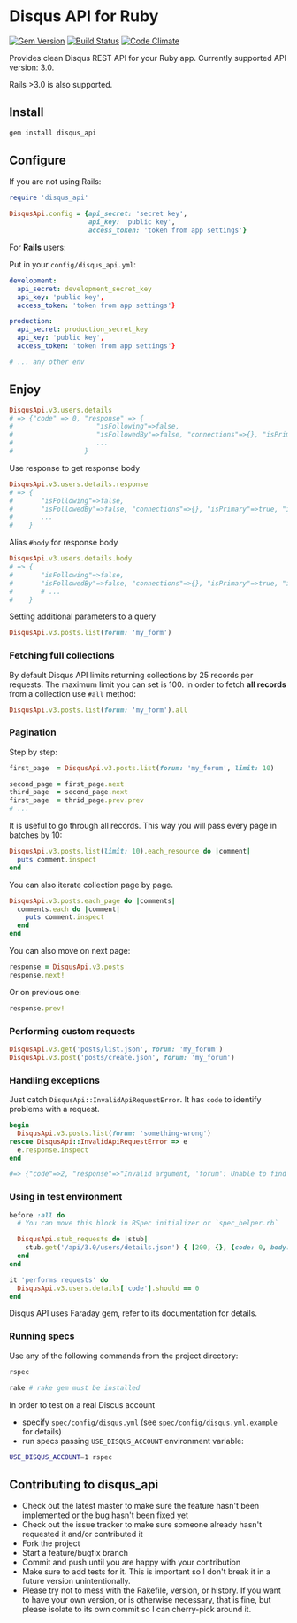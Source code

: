 # Disqus API for Ruby
[![Gem Version](https://badge.fury.io/rb/disqus_api.png)](http://badge.fury.io/rb/disqus_api)
[![Build Status](https://travis-ci.org/toptal/disqus_api.png?branch=master)](https://travis-ci.org/toptal/disqus_api)
[![Code Climate](https://codeclimate.com/repos/52ab1c4c7e00a455db041687/badges/69e7a7201240be64f8de/gpa.png)](https://codeclimate.com/repos/52ab1c4c7e00a455db041687/feed)

Provides clean Disqus REST API for your Ruby app. Currently supported API version: 3.0.

Rails >3.0 is also supported.

## Install

```bash
gem install disqus_api
```

## Configure

If you are not using Rails:

```ruby
require 'disqus_api'

DisqusApi.config = {api_secret: 'secret key',
                    api_key: 'public key',
                    access_token: 'token from app settings'}
```

For **Rails** users:

Put in your `config/disqus_api.yml`:

```yaml
development:
  api_secret: development_secret_key
  api_key: 'public key',
  access_token: 'token from app settings'}

production:
  api_secret: production_secret_key
  api_key: 'public key',
  access_token: 'token from app settings'}

# ... any other env
```

## Enjoy

```ruby
DisqusApi.v3.users.details
# => {"code" => 0, "response" => {
#                     "isFollowing"=>false,
#                     "isFollowedBy"=>false, "connections"=>{}, "isPrimary"=>true, "id"=>"84792962"
#                     ...
#                  }
```

Use response to get response body

```ruby
DisqusApi.v3.users.details.response
# => {
#       "isFollowing"=>false,
#       "isFollowedBy"=>false, "connections"=>{}, "isPrimary"=>true, "id"=>"84792962"
#       ...
#    }
```

Alias `#body` for response body

```ruby
DisqusApi.v3.users.details.body
# => {
#       "isFollowing"=>false,
#       "isFollowedBy"=>false, "connections"=>{}, "isPrimary"=>true, "id"=>"84792962"
#       # ...
#    }
```

Setting additional parameters to a query

```ruby
DisqusApi.v3.posts.list(forum: 'my_form')
```

### Fetching full collections

By default Disqus API limits returning collections by 25 records per requests. The maximum limit you can set is 100.
In order to fetch **all records** from a collection use `#all` method:

```ruby
DisqusApi.v3.posts.list(forum: 'my_form').all
```

### Pagination

Step by step:

```ruby
first_page  = DisqusApi.v3.posts.list(forum: 'my_forum', limit: 10)

second_page = first_page.next
third_page  = second_page.next
first_page  = thrid_page.prev.prev
# ...
```

It is useful to go through all records. This way you will pass every page in batches by 10:

```ruby
DisqusApi.v3.posts.list(limit: 10).each_resource do |comment|
  puts comment.inspect
end
```

You can also iterate collection page by page.

```ruby
DisqusApi.v3.posts.each_page do |comments|
  comments.each do |comment|
    puts comment.inspect
  end
end
```

You can also move on next page:

```ruby
response = DisqusApi.v3.posts
response.next!
```

Or on previous one:

```ruby
response.prev!
```

### Performing custom requests

```ruby
DisqusApi.v3.get('posts/list.json', forum: 'my_forum')
DisqusApi.v3.post('posts/create.json', forum: 'my_forum')
```

### Handling exceptions

Just catch `DisqusApi::InvalidApiRequestError`. It has `code` to identify problems with a request.

```ruby
begin
  DisqusApi.v3.posts.list(forum: 'something-wrong')
rescue DisqusApi::InvalidApiRequestError => e
  e.response.inspect
end

#=> {"code"=>2, "response"=>"Invalid argument, 'forum': Unable to find forum 'something-wrong'"}
```

### Using in test environment

```ruby
before :all do
  # You can move this block in RSpec initializer or `spec_helper.rb`

  DisqusApi.stub_requests do |stub|
    stub.get('/api/3.0/users/details.json') { [200, {}, {code: 0, body: {response: :whatever}}.to_json] }
  end
end

it 'performs requests' do
  DisqusApi.v3.users.details['code'].should == 0
end
```

Disqus API uses Faraday gem, refer to its documentation for details.

### Running specs

Use any of the following commands from the project directory:

```bash
rspec
```

```ruby
rake # rake gem must be installed
```

In order to test on a real Discus account
- specify `spec/config/disqus.yml` (see `spec/config/disqus.yml.example` for details)
- run specs passing `USE_DISQUS_ACCOUNT` environment variable:

```bash
USE_DISQUS_ACCOUNT=1 rspec
```

## Contributing to disqus_api

- Check out the latest master to make sure the feature hasn't been implemented or the bug hasn't been fixed yet
- Check out the issue tracker to make sure someone already hasn't requested it and/or contributed it
- Fork the project
- Start a feature/bugfix branch
- Commit and push until you are happy with your contribution
- Make sure to add tests for it. This is important so I don't break it in a future version unintentionally.
- Please try not to mess with the Rakefile, version, or history. If you want to have your own version, or is otherwise necessary, that is fine, but please isolate to its own commit so I can cherry-pick around it.
